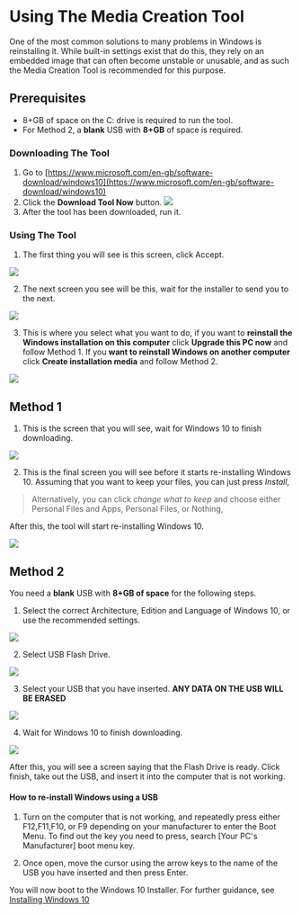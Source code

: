 # Using The Media Creation Tool


One of the most common solutions to many problems in Windows is reinstalling it. While built-in settings exist that do this, they rely on an embedded image that  can often become unstable or unusable, and as such the Media Creation Tool is recommended for this purpose.

## Prerequisites
 * 8+GB of space on the C: drive is required to run the tool.
 * For Method 2, a **blank** USB with **8+GB** of space is required.

### Downloading The Tool
1. Go to [https://www.microsoft.com/en-gb/software-download/windows10](https://www.microsoft.com/en-gb/software-download/windows10)
2. Click the **Download Tool Now** button. 
![](img/Using-The-Media-Creation-Tool/DownloadToolNow.png)
3. After the tool has been downloaded, run it.

### Using The Tool

1. The first thing you will see is this screen, click Accept.

![](img/Using-The-Media-Creation-Tool/LicenseTerms.png)

2. The next screen you see will be this, wait for the installer to send you to the next.


![](img/Using-The-Media-Creation-Tool/GettingThings.png)

3. This is where you select what you want to do, if you want to **reinstall the Windows installation on this computer** click **Upgrade this PC now** and follow Method 1. If you **want to reinstall Windows on another computer** click **Create installation media** and follow Method 2.

![](img/Using-The-Media-Creation-Tool/WhatDoYouWantToDo.png)



## Method 1

1. This is the screen that you will see, wait for Windows 10 to finish downloading.

![](img/Using-The-Media-Creation-Tool/Downloading.png)

2. This is the final screen you will see before it starts re-installing Windows 10. Assuming that you want to keep your files, you can just press *Install*,
> Alternatively, you can click *change what to keep* and choose either Personal Files and Apps, Personal Files, or Nothing,

After this, the tool will start re-installing Windows 10.

![](img/Using-The-Media-Creation-Tool/ReadyToInstall.png)

## Method 2

You need a **blank** USB with **8+GB of space** for the following steps. 

1. Select the correct Architecture, Edition and Language of Windows 10, or use the recommended settings.

![](img/Using-The-Media-Creation-Tool/ChangeLanguageArchitecture.png)

2. Select USB Flash Drive.

![](img/Using-The-Media-Creation-Tool/MediaToUse.png)

3. Select your USB that you have inserted. **ANY DATA ON THE USB WILL BE ERASED**

![](img/Using-The-Media-Creation-Tool/SelectUSB.png)

4. Wait for Windows 10 to finish downloading.

![](img/Using-The-Media-Creation-Tool/Downloading.png)

After this, you will see a screen saying that the Flash Drive is ready. Click finish, take out the USB, and insert it into the computer that is not working.

#### How to re-install Windows using a USB

1. Turn on the computer that is not working, and repeatedly press either F12,F11,F10, or F9 depending on your manufacturer to enter the Boot Menu. To find out the key you need to press, search [Your PC's Manufacturer] boot menu key.

2. Once open, move the cursor using the arrow keys to the name of the USB you have inserted and then press Enter.

You will now boot to the Windows 10 Installer. For further guidance, see [Installing Windows 10](https://msft.chat/wiki/Installing-Windows-10)

